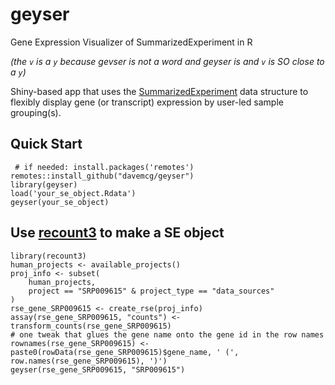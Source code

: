 # geyser

Gene Expression Visualizer of SummarizedExperiment in R

*(the `v` is a `y` because gevser is not a word and geyser is and `v` is SO close to a `y`)*

Shiny-based app that uses the [SummarizedExperiment](https://bioconductor.org/packages/release/bioc/html/SummarizedExperiment.html) data structure to flexibly display gene (or transcript) expression by user-led sample grouping(s).

## Quick Start
```
 # if needed: install.packages('remotes') 
remotes::install_github("davemcg/geyser")
library(geyser)
load('your_se_object.Rdata')
geyser(your_se_object)
```

## Use [recount3](https://www.bioconductor.org/packages/devel/bioc/vignettes/recount3/inst/doc/recount3-quickstart.html) to make a SE object
```
library(recount3)
human_projects <- available_projects()
proj_info <- subset(
    human_projects,
    project == "SRP009615" & project_type == "data_sources"
)
rse_gene_SRP009615 <- create_rse(proj_info)
assay(rse_gene_SRP009615, "counts") <- transform_counts(rse_gene_SRP009615)
# one tweak that glues the gene name onto the gene id in the row names
rownames(rse_gene_SRP009615) <- paste0(rowData(rse_gene_SRP009615)$gene_name, ' (', row.names(rse_gene_SRP009615), ')')
geyser(rse_gene_SRP009615, "SRP009615")
```
